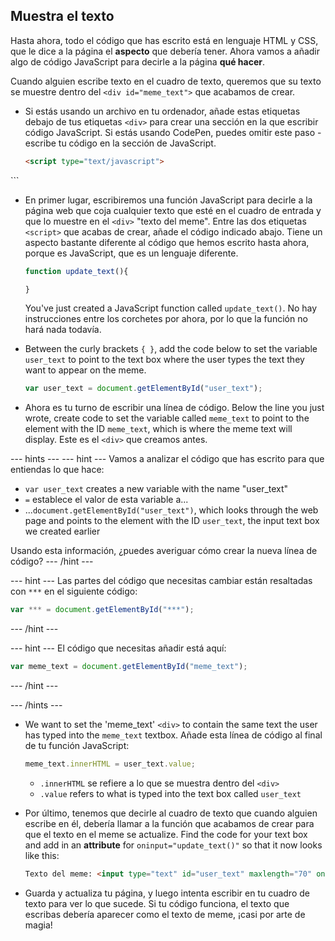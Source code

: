 ## Muestra el texto

Hasta ahora, todo el código que has escrito está en lenguaje HTML y CSS, que le dice a la página el **aspecto** que debería tener. Ahora vamos a añadir algo de código JavaScript para decirle a la página **qué hacer**.

Cuando alguien escribe texto en el cuadro de texto, queremos que su texto se muestre dentro del `<div id="meme_text">` que acabamos de crear.

- Si estás usando un archivo en tu ordenador, añade estas etiquetas debajo de tus etiquetas `<div>` para crear una sección en la que escribir código JavaScript. Si estás usando CodePen, puedes omitir este paso - escribe tu código en la sección de JavaScript.

  ```html
  <script type="text/javascript">
</script>
  ```

- En primer lugar, escribiremos una función JavaScript para decirle a la página web que coja cualquier texto que esté en el cuadro de entrada y que lo muestre en el `<div>` "texto del meme". Entre las dos etiquetas `<script>` que acabas de crear, añade el código indicado abajo. Tiene un aspecto bastante diferente al código que hemos escrito hasta ahora, porque es JavaScript, que es un lenguaje diferente.

  ```JavaScript
  function update_text(){

  }
  ```

  You've just created a JavaScript function called `update_text()`. No hay instrucciones entre los corchetes por ahora, por lo que la función no hará nada todavía.

- Between the curly brackets `{ }`, add the code below to set the variable `user_text` to point to the text box where the user types the text they want to appear on the meme.

  ```JavaScript
  var user_text = document.getElementById("user_text");
  ```

- Ahora es tu turno de escribir una línea de código. Below the line you just wrote, create code to set the variable called `meme_text` to point to the element with the ID `meme_text`, which is where the meme text will display. Este es el `<div>` que creamos antes.

--- hints --- --- hint --- Vamos a analizar el código que has escrito para que entiendas lo que hace:

* `var user_text` creates a new variable with the name "user_text"
* `=` establece el valor de esta variable a...
* ...`document.getElementById("user_text")`, which looks through the web page and points to the element with the ID `user_text`, the input text box we created earlier

Usando esta información, ¿puedes averiguar cómo crear la nueva línea de código? --- /hint ---

--- hint --- Las partes del código que necesitas cambiar están resaltadas con `***` en el siguiente código:
```JavaScript
var *** = document.getElementById("***");
```
--- /hint ---

--- hint --- El código que necesitas añadir está aquí:

```JavaScript
var meme_text = document.getElementById("meme_text");
```
--- /hint ---

--- /hints ---


- We want to set the 'meme_text' `<div>` to contain the same text the user has typed into the `meme_text` textbox. Añade esta línea de código al final de tu función JavaScript:

  ``` JavaScript
  meme_text.innerHTML = user_text.value;
  ```

  * `.innerHTML` se refiere a lo que se muestra dentro del `<div>`
  * `.value` refers to what is typed into the text box called `user_text`

- Por último, tenemos que decirle al cuadro de texto que cuando alguien escribe en él, debería llamar a la función que acabamos de crear para que el texto en el meme se actualize. Find the code for your text box and add in an **attribute** for `oninput="update_text()"` so that it now looks like this:

  ```html
  Texto del meme: <input type="text" id="user_text" maxlength="70" oninput="update_text()"><p>
  ```

 - Guarda y actualiza tu página, y luego intenta escribir en tu cuadro de texto para ver lo que sucede. Si tu código funciona, el texto que escribas debería aparecer como el texto de meme, ¡casi por arte de magia!
